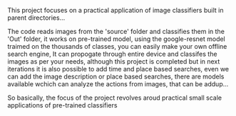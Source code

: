 This project focuses on a practical application of image classifiers built in parent directories...

The code reads images from the 'source' folder and classifies them in the 'Out' folder, it works on pre-trained model, using the google-resnet model traimed on the thousands of classes, you can easily make your own offline search engine, It can propogate through entire device and classifes the images as per your needs, although this project is completed but in next iterations it is also possible to add time and place based searches, even we can add the image description or place based searches, there are models available wchich can analyze the actions from images, that can be addup...

So basically, the focus of the project revolves aroud practical small scale applications of pre-trained classifiers
